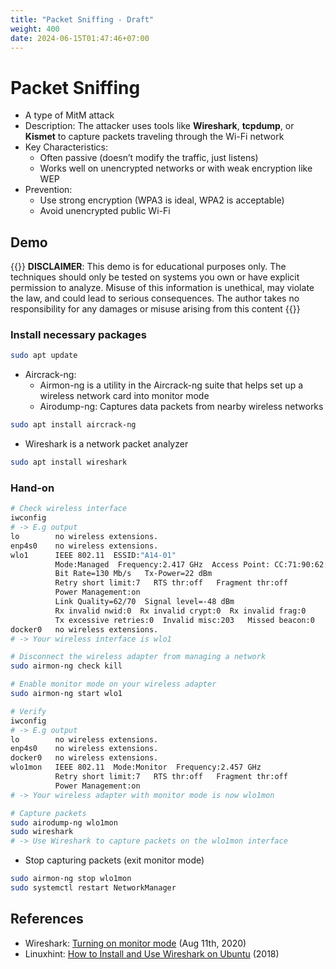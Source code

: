```yaml
---
title: "Packet Sniffing - Draft"
weight: 400
date: 2024-06-15T01:47:46+07:00
---
```


# Packet Sniffing

- A type of MitM attack
- Description: The attacker uses tools like **Wireshark**, **tcpdump**, or **Kismet** to capture packets traveling through the Wi-Fi network
- Key Characteristics:
    - Often passive (doesn’t modify the traffic, just listens)
    - Works well on unencrypted networks or with weak encryption like WEP
- Prevention:
    - Use strong encryption (WPA3 is ideal, WPA2 is acceptable)
    - Avoid unencrypted public Wi-Fi

## Demo

{{<hint danger>}}
**DISCLAIMER**: This demo is for educational purposes only. The techniques should only be tested on systems you own or have explicit permission to analyze. Misuse of this information is unethical, may violate the law, and could lead to serious consequences. The author takes no responsibility for any damages or misuse arising from this content
{{</hint>}}


### Install necessary packages

```sh
sudo apt update
```

- Aircrack-ng:
    - Airmon-ng is a utility in the Aircrack-ng suite that helps set up a wireless network card into monitor mode
    - Airodump-ng: Captures data packets from nearby wireless networks

```sh
sudo apt install aircrack-ng
```

- Wireshark is a network packet analyzer

```sh
sudo apt install wireshark
```

### Hand-on

```sh
# Check wireless interface
iwconfig
# -> E.g output
lo        no wireless extensions.
enp4s0    no wireless extensions.
wlo1      IEEE 802.11  ESSID:"A14-01"  
          Mode:Managed  Frequency:2.417 GHz  Access Point: CC:71:90:62:9E:98   
          Bit Rate=130 Mb/s   Tx-Power=22 dBm   
          Retry short limit:7   RTS thr:off   Fragment thr:off
          Power Management:on
          Link Quality=62/70  Signal level=-48 dBm  
          Rx invalid nwid:0  Rx invalid crypt:0  Rx invalid frag:0
          Tx excessive retries:0  Invalid misc:203   Missed beacon:0
docker0   no wireless extensions.
# -> Your wireless interface is wlo1

# Disconnect the wireless adapter from managing a network
sudo airmon-ng check kill

# Enable monitor mode on your wireless adapter
sudo airmon-ng start wlo1

# Verify
iwconfig
# -> E.g output
lo        no wireless extensions.
enp4s0    no wireless extensions.
docker0   no wireless extensions.
wlo1mon   IEEE 802.11  Mode:Monitor  Frequency:2.457 GHz  
          Retry short limit:7   RTS thr:off   Fragment thr:off
          Power Management:on
# -> Your wireless adapter with monitor mode is now wlo1mon

# Capture packets
sudo airodump-ng wlo1mon
sudo wireshark
# -> Use Wireshark to capture packets on the wlo1mon interface
```

- Stop capturing packets (exit monitor mode)
```sh
sudo airmon-ng stop wlo1mon
sudo systemctl restart NetworkManager
```

## References

- Wireshark: [Turning on monitor mode](https://wiki.wireshark.org/CaptureSetup/WLAN#turning-on-monitor-mode) (Aug 11th, 2020)
- Linuxhint: [How to Install and Use Wireshark on Ubuntu](https://linuxhint.com/install_wireshark_ubuntu/) (2018)
